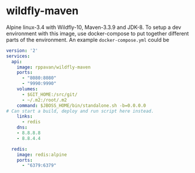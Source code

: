 # wildfly-maven
Alpine linux-3.4 with Wildfly-10, Maven-3.3.9 and JDK-8.
To setup a dev environment with this image, use docker-compose to put together different parts of the environment.
An example `docker-compose.yml` could be
```yml
version: '2'
services: 
  api:
    image: rppavan/wildfly-maven
    ports:
      - "8080:8080"
      - "9990:9990"
    volumes:
      - $GIT_HOME:/src/git/
      - ~/.m2:/root/.m2
    command: $JBOSS_HOME/bin/standalone.sh -b=0.0.0.0
# Can start a build, deploy and run script here instead.
    links:
      - redis
    dns:
    - 8.8.8.8
    - 8.8.4.4

  redis:
    image: redis:alpine
    ports:
      - "6379:6379"
```

